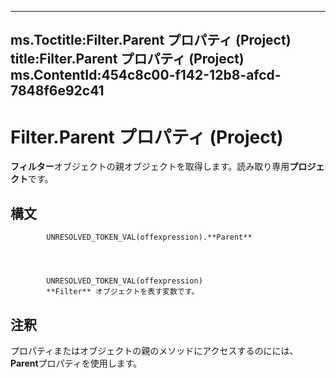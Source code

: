 

---
ms.Toctitle:Filter.Parent プロパティ (Project)
title:Filter.Parent プロパティ (Project)
ms.ContentId:454c8c00-f142-12b8-afcd-7848f6e92c41
---
# Filter.Parent プロパティ (Project)




**フィルター**オブジェクトの親オブジェクトを取得します。読み取り専用**プロジェクト**です。

## 構文

            UNRESOLVED_TOKEN_VAL(offexpression).**Parent**




            UNRESOLVED_TOKEN_VAL(offexpression)
            **Filter** オブジェクトを表す変数です。



## 注釈
プロパティまたはオブジェクトの親のメソッドにアクセスするのにには、 **Parent**プロパティを使用します。





